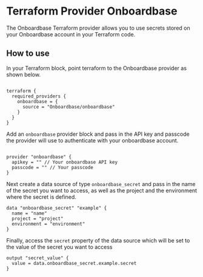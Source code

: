 # Terraform Provider Onboardbase

The Onboardbase Terraform provider allows you to use secrets stored on your Onboardbase account in your Terraform code.

## How to use

In your Terraform block, point terraform to the Onboardbase provider as shown below.

```hcl

terraform {
  required_providers {
    onboardbase = {
      source = "Onboardbase/onboardbase"
    }
  }
}

```

Add an `onboardbase` provider block and pass in the API key and passcode the provider will use to authenticate with your onboardbase account.

```hcl

provider "onboardbase" {
  apikey = "" // Your onboardbase API key
  passcode = "" // Your passcode
}

```

Next create a data source of type `onboardbase_secret` and pass in the name of the secret you want to access, as well as the project and the environment where the secret is defined.

```hcl
data "onboardbase_secret" "example" {
  name = "name"
  project = "project"
  environment = "environment"
}

```

Finally, access the `secret` property of the data source which will be set to the value of the secret you want to access

```hcl
output "secret_value" {
  value = data.onboardbase_secret.example.secret
}

```
